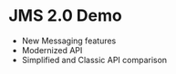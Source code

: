 JMS 2.0 Demo
===========
* New Messaging features
* Modernized API
* Simplified and Classic API comparison
